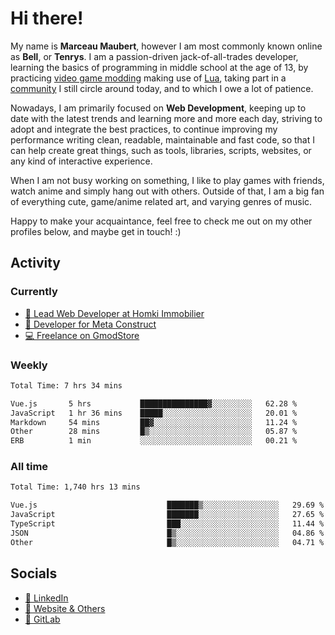 # Hi there!

My name is **Marceau Maubert**, however I am most commonly known online as **Bell**, or **Tenrys**. I am a passion-driven jack-of-all-trades developer, learning the basics of programming in middle school at the age of 13, by practicing [video game modding](https://garrysmod.com) making use of [Lua](https://lua.org), taking part in a [community](https://metastruct.net) I still circle around today, and to which I owe a lot of patience.

Nowadays, I am primarily focused on **Web Development**, keeping up to date with the latest trends and learning more and more each day, striving to adopt  and integrate the best practices, to continue improving my performance writing clean, readable, maintainable and fast code, so that I can help create great things, such as tools, libraries, scripts, websites, or any kind of interactive experience.

When I am not busy working on something, I like to play games with friends, watch anime and simply hang out with others. Outside of that, I am a big fan of everything cute, game/anime related art, and varying genres of music.

Happy to make your acquaintance, feel free to check me out on my other profiles below, and maybe get in touch! :)

## Activity

### Currently

- [🏢 Lead Web Developer at Homki Immobilier](https://homki-immobilier.com)
- [🎈 Developer for Meta Construct](https://metastruct.net)
- [💻 Freelance on GmodStore](https://www.gmodstore.com/users/Tenrys)

### Weekly
<!--START_SECTION:wakaWeekly-->

```txt
Total Time: 7 hrs 34 mins

Vue.js       5 hrs           ███████████████▓░░░░░░░░░   62.28 %
JavaScript   1 hr 36 mins    █████░░░░░░░░░░░░░░░░░░░░   20.01 %
Markdown     54 mins         ██▓░░░░░░░░░░░░░░░░░░░░░░   11.24 %
Other        28 mins         █▒░░░░░░░░░░░░░░░░░░░░░░░   05.87 %
ERB          1 min           ░░░░░░░░░░░░░░░░░░░░░░░░░   00.21 %
```

<!--END_SECTION:wakaWeekly-->

### All time
<!--START_SECTION:wakaTotal-->

```txt
Total Time: 1,740 hrs 13 mins

Vue.js                             ███████▒░░░░░░░░░░░░░░░░░   29.69 %
JavaScript                         ███████░░░░░░░░░░░░░░░░░░   27.65 %
TypeScript                         ███░░░░░░░░░░░░░░░░░░░░░░   11.44 %
JSON                               █▒░░░░░░░░░░░░░░░░░░░░░░░   04.86 %
Other                              █▒░░░░░░░░░░░░░░░░░░░░░░░   04.71 %
```

<!--END_SECTION:wakaTotal-->

## Socials

- [👔 LinkedIn](https://www.linkedin.com/in/marceau-maubert)
- [🔗 Website & Others](https://bell.moe)
- [🦊 GitLab](https://gitlab.com/Tenrys)
